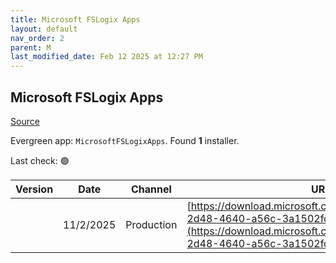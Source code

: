 ```yaml
---
title: Microsoft FSLogix Apps
layout: default
nav_order: 2
parent: M
last_modified_date: Feb 12 2025 at 12:27 PM
---
```


## Microsoft FSLogix Apps

[Source](https://docs.microsoft.com/fslogix/)

Evergreen app: `MicrosoftFSLogixApps`. Found **1** installer.

Last check: 🟢

| Version | Date      | Channel    | URI                                                                                                                                                                                              |
| ------- | --------- | ---------- | ------------------------------------------------------------------------------------------------------------------------------------------------------------------------------------------------ |
|         | 11/2/2025 | Production | [https://download.microsoft.com/download/0d30db30-2d48-4640-a56c-3a1502fcb29a/FSLogix_25.02.zip](https://download.microsoft.com/download/0d30db30-2d48-4640-a56c-3a1502fcb29a/FSLogix_25.02.zip) |
